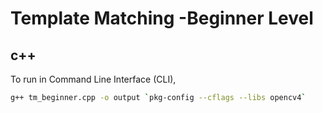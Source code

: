 # Template Matching -Beginner Level
## c++
 
To run in Command Line Interface (CLI),

```sh
g++ tm_beginner.cpp -o output `pkg-config --cflags --libs opencv4`

```
